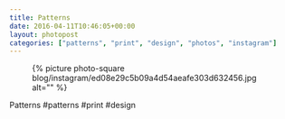 ```yaml
---
title: Patterns
date: 2016-04-11T10:46:05+00:00
layout: photopost
categories: ["patterns", "print", "design", "photos", "instagram"]
---
```


<figure class="photo photo--square">
  {% picture photo-square blog/instagram/ed08e29c5b09a4d54aeafe303d632456.jpg alt="" %}
</figure>

Patterns
#patterns #print #design

